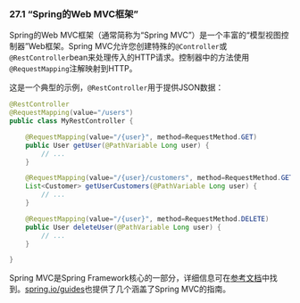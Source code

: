 ### 27.1 “Spring的Web MVC框架”

Spring的Web MVC框架（通常简称为“Spring MVC”）是一个丰富的“模型视图控制器”Web框架。Spring MVC允许您创建特殊的`@Controller`或`@RestController`bean来处理传入的HTTP请求。控制器中的方法使用`@RequestMapping`注解映射到HTTP。

这是一个典型的示例，`@RestController`用于提供JSON数据：

```java
@RestController
@RequestMapping(value="/users")
public class MyRestController {

    @RequestMapping(value="/{user}", method=RequestMethod.GET)
    public User getUser(@PathVariable Long user) {
        // ...
    }

    @RequestMapping(value="/{user}/customers", method=RequestMethod.GET)
    List<Customer> getUserCustomers(@PathVariable Long user) {
        // ...
    }

    @RequestMapping(value="/{user}", method=RequestMethod.DELETE)
    public User deleteUser(@PathVariable Long user) {
        // ...
    }

}
```

Spring MVC是Spring Framework核心的一部分，详细信息可在[参考文档](https://docs.spring.io/spring/docs/4.3.11.RELEASE/spring-framework-reference/htmlsingle#mvc)中找到。[spring.io/guides](https://spring.io/guides)也提供了几个涵盖了Spring MVC的指南。

